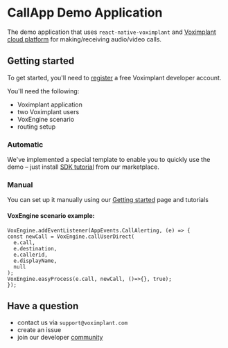 # CallApp Demo Application

The demo application that uses `react-native-voximplant` and [Voximplant cloud platform](http://voximplant.com) for making/receiving audio/video calls.

## Getting started

To get started, you'll need to [register](https://manage.voximplant.com/auth/sign_up) a free Voximplant developer account.

You'll need the following:
* Voximplant application
* two Voximplant users
* VoxEngine scenario
* routing setup

### Automatic
We've implemented a special template to enable you to quickly use the demo – just 
install [SDK tutorial](https://manage.voximplant.com/marketplace/sdk_tutorial) from our marketplace.

### Manual

You can set up it manually using our [Getting started](https://voximplant.com/docs/introduction) page and tutorials

#### VoxEngine scenario example:
  ```
  VoxEngine.addEventListener(AppEvents.CallAlerting, (e) => {
  const newCall = VoxEngine.callUserDirect(
    e.call, 
    e.destination,
    e.callerid,
    e.displayName,
    null
  );
  VoxEngine.easyProcess(e.call, newCall, ()=>{}, true);
  });
  ```

## Have a question

- contact us via `support@voximplant.com`
- create an issue
- join our developer [community](https://discord.gg/sfCbT5u)
